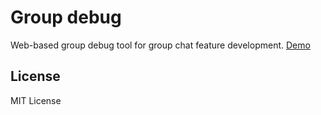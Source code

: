 Group debug
===========

Web-based group debug tool for group chat feature development. [Demo](http://adan.github.io/group-debug/group.html)

License
-------

MIT License
